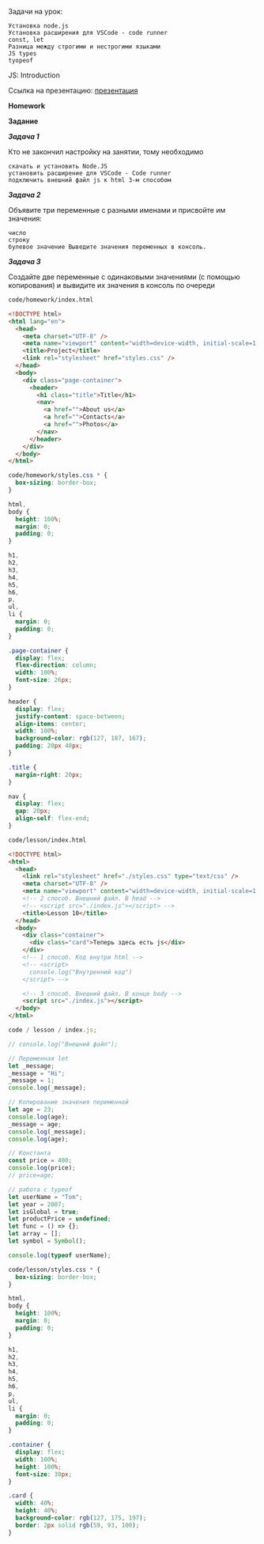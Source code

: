 Задачи на урок:

    Установка node.js
    Установка расширения для VSCode - code runner
    сonst, let
    Разница между строгими и нестрогими языками
    JS types
    tyopeof

JS: Introduction

Ссылка на
презентацию: [презентация](https://github.com/ait-tr/cohort37.1/blob/main/front_end/lesson_10/JS_Introduction.pdf)

**Homework**

**Задание**

_**Задача 1**_

Кто не закончил настройку на занятии, тому необходимо

    скачать и установить Node.JS
    установить расширение для VSCode - Code runner
    подключить внешний файл js к html 3-м способом

**_Задача 2_**

Объявите три переменные с разными именами и присвойте им значения:

    число
    строку
    булевое значение Выведите значения переменных в консоль.

_**Задача 3**_

Создайте две переменные с одинаковыми значениями (с помощью копирования) и вывидите их значения в консоль по очереди

```html
code/homework/index.html

<!DOCTYPE html>
<html lang="en">
  <head>
    <meta charset="UTF-8" />
    <meta name="viewport" content="width=device-width, initial-scale=1.0" />
    <title>Project</title>
    <link rel="stylesheet" href="styles.css" />
  </head>
  <body>
    <div class="page-container">
      <header>
        <h1 class="title">Title</h1>
        <nav>
          <a href="">About us</a>
          <a href="">Contacts</a>
          <a href="">Photos</a>
        </nav>
      </header>
    </div>
  </body>
</html>
```

```css
code/homework/styles.css * {
  box-sizing: border-box;
}

html,
body {
  height: 100%;
  margin: 0;
  padding: 0;
}

h1,
h2,
h3,
h4,
h5,
h6,
p,
ul,
li {
  margin: 0;
  padding: 0;
}

.page-container {
  display: flex;
  flex-direction: column;
  width: 100%;
  font-size: 26px;
}

header {
  display: flex;
  justify-content: space-between;
  align-items: center;
  width: 100%;
  background-color: rgb(127, 187, 167);
  padding: 20px 40px;
}

.title {
  margin-right: 20px;
}

nav {
  display: flex;
  gap: 20px;
  align-self: flex-end;
}
```

```html
code/lesson/index.html

<!DOCTYPE html>
<html>
  <head>
    <link rel="stylesheet" href="./styles.css" type="text/css" />
    <meta charset="UTF-8" />
    <meta name="viewport" content="width=device-width, initial-scale=1.0" />
    <!-- 2 способ. Внешний файл. В head -->
    <!-- <script src="./index.js"></script> -->
    <title>Lesson 10</title>
  </head>
  <body>
    <div class="container">
      <div class="card">Теперь здесь есть js</div>
    </div>
    <!-- 1 способ. Код внутри html -->
    <!-- <script>
      console.log("Внутренний код")
    </script> -->

    <!-- 3 способ. Внешний файл. В конце body -->
    <script src="./index.js"></script>
  </body>
</html>
```

```js
code / lesson / index.js;

// console.log("Внешний файл");

// Переменная let
let _message;
_message = "Hi";
_message = 1;
console.log(_message);

// Копирование значения переменной
let age = 23;
console.log(age);
_message = age;
console.log(_message);
console.log(age);

// Константа
const price = 400;
console.log(price);
// price=age;

// работа с typeof
let userName = "Tom";
let year = 2007;
let isGlobal = true;
let productPrice = undefined;
let func = () => {};
let array = [];
let symbol = Symbol();

console.log(typeof userName);
```

```css
code/lesson/styles.css * {
  box-sizing: border-box;
}

html,
body {
  height: 100%;
  margin: 0;
  padding: 0;
}

h1,
h2,
h3,
h4,
h5,
h6,
p,
ul,
li {
  margin: 0;
  padding: 0;
}

.container {
  display: flex;
  width: 100%;
  height: 100%;
  font-size: 30px;
}

.card {
  width: 40%;
  height: 40%;
  background-color: rgb(127, 175, 197);
  border: 2px solid rgb(59, 93, 100);
}
```
